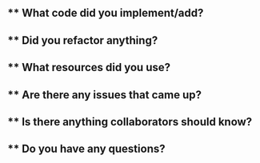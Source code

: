 ** What code did you implement/add?
- 

** Did you refactor anything?
- 

** What resources did you use?
- 

** Are there any issues that came up?
- 

** Is there anything collaborators should know?
- 

** Do you have any questions?
- 
